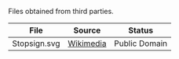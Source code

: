 Files obtained from third parties.

| File | Source | Status |
| --- | --- | --- |
| Stopsign.svg | [Wikimedia](https://commons.wikimedia.org/wiki/File:Stopsign.svg) | Public Domain |

